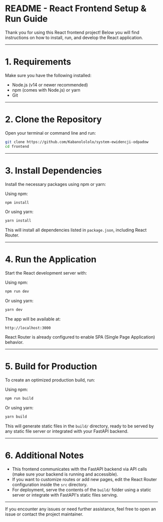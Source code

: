 
# README - React Frontend Setup & Run Guide

Thank you for using this React frontend project! Below you will find instructions on how to install, run, and develop the React application.

---

# 1. Requirements

Make sure you have the following installed:

- Node.js (v14 or newer recommended)
- npm (comes with Node.js) or yarn
- Git

---

# 2. Clone the Repository

Open your terminal or command line and run:

```bash
git clone https://github.com/Kabanolololo/system-ewidencji-odpadow
cd frontend
```

---

# 3. Install Dependencies

Install the necessary packages using npm or yarn:

Using npm:

```bash
npm install
```

Or using yarn:

```bash
yarn install
```

This will install all dependencies listed in `package.json`, including React Router.

---

# 4. Run the Application

Start the React development server with:

Using npm:

```bash
npm run dev
```

Or using yarn:

```bash
yarn dev
```

The app will be available at:

```
http://localhost:3000
```

React Router is already configured to enable SPA (Single Page Application) behavior.

---

# 5. Build for Production

To create an optimized production build, run:

Using npm:

```bash
npm run build
```

Or using yarn:

```bash
yarn build
```

This will generate static files in the `build/` directory, ready to be served by any static file server or integrated with your FastAPI backend.

---

# 6. Additional Notes

- This frontend communicates with the FastAPI backend via API calls (make sure your backend is running and accessible).
- If you want to customize routes or add new pages, edit the React Router configuration inside the `src` directory.
- For deployment, serve the contents of the `build/` folder using a static server or integrate with FastAPI's static files serving.

---

If you encounter any issues or need further assistance, feel free to open an issue or contact the project maintainer.
